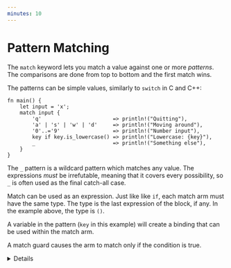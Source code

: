```yaml
---
minutes: 10
---
```


# Pattern Matching

The `match` keyword lets you match a value against one or more _patterns_. The
comparisons are done from top to bottom and the first match wins.

The patterns can be simple values, similarly to `switch` in C and C++:

```rust,editable
fn main() {
    let input = 'x';
    match input {
        'q'                       => println!("Quitting"),
        'a' | 's' | 'w' | 'd'     => println!("Moving around"),
        '0'..='9'                 => println!("Number input"),
        key if key.is_lowercase() => println!("Lowercase: {key}"),
        _                         => println!("Something else"),
    }
}
```

The `_` pattern is a wildcard pattern which matches any value. The expressions
_must_ be irrefutable, meaning that it covers every possibility, so `_` is often
used as the final catch-all case.

Match can be used as an expression. Just like like `if`, each match arm must
have the same type. The type is the last expression of the block, if any. In the
example above, the type is `()`.

A variable in the pattern (`key` in this example) will create a binding that can
be used within the match arm.

A match guard causes the arm to match only if the condition is true.

<details>

Key Points:

- You might point out how some specific characters are being used when in a
  pattern
  - `|` as an `or`
  - `..` can expand as much as it needs to be
  - `1..=5` represents an inclusive range
  - `_` is a wild card

- Match guards as a separate syntax feature are important and necessary when we
  wish to concisely express more complex ideas than patterns alone would allow.
- They are not the same as separate `if` expression inside of the match arm. An
  `if` expression inside of the branch block (after `=>`) happens after the
  match arm is selected. Failing the `if` condition inside of that block won't
  result in other arms of the original `match` expression being considered.
- The condition defined in the guard applies to every expression in a pattern
  with an `|`.

</details>
